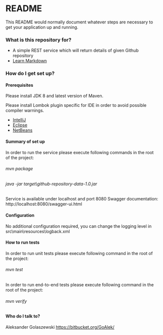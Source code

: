 # README #

This README would normally document whatever steps are necessary to get your application up and running.

### What is this repository for? ###

* A simple REST service which will return details of given Github repository
* [Learn Markdown](https://bitbucket.org/tutorials/markdowndemo)

### How do I get set up? ###

#### Prerequisites ####
Please install JDK 8 and latest version of Maven.

Please install Lombok plugin specific for IDE in order to avoid possible compiler warnings.

* [IntelliJ](https://plugins.jetbrains.com/plugin/6317-lombok-plugin)
* [Eclipse](https://projectlombok.org/setup/eclipse)
* [NetBeans](https://projectlombok.org/setup/netbeans)

#### Summary of set up ####
In order to run the service please execute following 
commands in the root of the project:
###### mvn package ######
###### java -jar target\github-repository-data-1.0.jar ######

Service is available under localhost and port 8080
Swagger documentation: http://localhost:8080/swagger-ui.html
    
#### Configuration ####
No additional configuration required, you can change the
logging level in src\main\resources\logback.xml

#### How to run tests ####
In order to run unit tests please execute following 
command in the root of the project:
 
###### mvn test ######

In order to run end-to-end tests please execute following 
command in the root of the project:

###### mvn verify ######

#### Who do I talk to? ####

Aleksander Golaszewski https://bitbucket.org/GoAlek/
